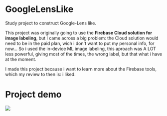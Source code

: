 # GoogleLensLike
Study project to construct Google-Lens like.

This project was originally going to use the **Firebase Cloud solution for image labeling**, but I came across a big problem: the Cloud solution would need to be in the paid plan, wich i don't want to put my personal info, for now... So i used the in-device ML image labeling, this aproach was A LOT less powerful, giving most of the times, the wrong label, but that what i have at the moment.

I made this project because i want to learn more about the Firebase tools, which my review to then is: i liked. 

# Project demo
![](https://github.com/Iagoakiosaito/GoogleLensLike/blob/main/demo/Demo%20Google%20Lens%20Like.gif)
